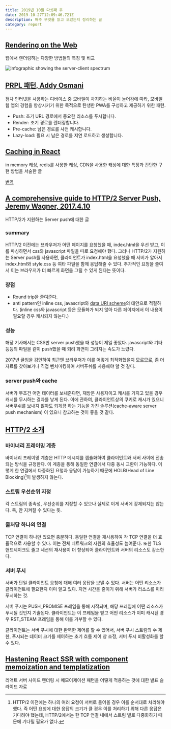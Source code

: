 ```yaml
---
title: 2019년 10월 다섯째 주
date: 2019-10-27T12:09:46.721Z
description: 매주 무엇을 읽고 보았는지 정리하는 글
category: report
---
```


## [Rendering on the Web](https://developers.google.com/web/updates/2019/02/rendering-on-the-web#server-rendering)

웹에서 렌더링하는 다양한 방법들의 특징 및 비교

![infographic showing the server-client spectrum](https://developers.google.com/web/updates/images/2019/02/rendering-on-the-web/infographic.png)

## [PRPL 패턴, Addy Osmani](https://developers.google.com/web/fundamentals/performance/prpl-pattern/)

점차 인터넷을 사용하는 디바이스 중 모바일이 차지하는 비율이 늘어감에 따라, 모바일 웹 앱의 경험을 향상시키기 위한 목적으로 탄생한 PWA를 구성하고 제공하기 위한 패턴.

- Push: 초기 URL 경로에서 중요한 리소스를 푸시합니다.
- Render: 초기 경로를 렌더링합니다.
- Pre-cache: 남은 경로를 사전 캐시합니다.
- Lazy-load: 필요 시 남은 경로를 지연 로드하고 생성합니다.

## [Caching in React](https://freecontent.manning.com/caching-in-react/)

in memory 캐싱, redis를 사용한 캐싱, CDN을 사용한 캐싱에 대한 특징과 간단한 구현 방법을 서술한 글

[번역](/study/caching-in-react/)

## [A comprehensive guide to HTTP/2 Server Push, Jeremy Wagner, 2017.4.10](https://www.smashingmagazine.com/2017/04/guide-http2-server-push/)

HTTP/2가 지원하는 Server push에 대한 글

### summary

HTTP/2 이전에는 브라우저가 어떤 페이지를 요청했을 때, index.html을 우선 받고, 이를 파싱하면서 css와 javascript 파일을 따로 요청해야 했다. 그러나 HTTP/2가 지원하는 Server push를 사용하면, 클라이언트가 index.html을 요청했을 때 서버가 알아서 index.html와 style.css 등 여타 파일을 함께 응답해줄 수 있다. 추가적인 요청을 줄여서 이는 브라우저가 더 빠르게 화면을 그릴 수 있게 된다는 뜻이다.

### 장점

- Round trip을 줄여준다.
- anti pattern인 inline css, javascript와 [data URI scheme](https://en.wikipedia.org/wiki/Data_URI_scheme)의 대안으로 적절하다. (inline css와 javascript 등은 모듈화가 되지 않아 다른 페이지에서 이 내용이 필요할 경우 캐시되지 않는다.)

### 성능

해당 기사에서는 CSS만 server push했을 때 성능이 제일 좋았다. javascript와 기타 등등의 파일을 같이 push했을 때 되려 화면이 그려지는 속도가 느렸다.

2017년 글임을 감안하여 최근엔 브라우저가 이를 어떻게 최적화했을지 모르므로, 좀 더 자료를 찾아보거나 직접 벤치마킹하여 서버푸쉬를 사용해야 할 것 같다.

### server push와 cache

서버가 무조건 어떤 데이터를 보내준다면, 재방문 사용자이고 캐시를 가지고 있을 경우 캐시를 무시하는 결과를 낳게 된다. 이에 관하여, 클라이언트상의 쿠키로 캐시가 있으니 서버푸쉬를 보내지 않아도 되게끔 하는 기능을 가진 솔루션(cache-aware server push mechanism)
이 있으니 참고하는 것이 좋을 것 같다.

## [HTTP/2 소개](https://developers.google.com/web/fundamentals/performance/http2/#server-push)

### 바이너리 프레이밍 계층

바이너리 프레이밍 계층은 HTTP 메시지를 캡슐화하여 클라이언트와 서버 사이에 전송되는 방식을 규정한다. 이 계층을 통해 동일한 연결에서 다중 동시 교환이 가능하다. 이렇게 한 연결에서 다중화된 요청과 응답이 가능하기 때문에 HOLB(Head of Line Blocking)[^1]이 발생하지 않는다.

### 스트림 우선순위 지정

각 스트림의 종속성, 우선순위를 지정할 수 있으나 실제로 이게 서버에 강제되지는 않는다. 즉, 안 지켜질 수 있다는 뜻.

### 출처당 하나의 연결

TCP 연결이 하나만 있으면 충분하다. 동일한 연결을 재사용하여 각 TCP 연결을 더 효율적으로 사용할 수 있다. 이는 전체 네트워크의 자원의 효율성도 높여준다. 또한 TLS 핸드셰이크도 줄고 세션의 재사용이 더 향상되어 클라이언트와 서버의 리소스도 감소한다.

<!-- ### 흐름제어 -->

### 서버 푸시

서버가 단일 클라이언트 요청에 대해 여러 응답을 보낼 수 있다. 서버는 어떤 리소스가 클라이언트에 필요한지 이미 알고 있다. 지연 시간을 줄이기 위해 서버가 리소스를 미리 푸시하는 것.

서버 푸시는 PUSH_PROMISE 프레임을 통해 시작되며, 해당 프레임에 어떤 리소스가 푸시될 것인지 기술된다. 클라이언트는 이 프레임을 받고 어떤 리소스가 이미 캐시된 경우 RST_STEAM 프레임을 통해 이를 거부할 수 있다.

클라이언트는 서버 푸시에 대한 완벽한 제어를 할 수 있어서, 서버 푸시 스트림의 수 제한, 푸시되는 데이터 크기를 제어하는 초기 흐름 제어 창 조정, 서버 푸시 비활성화를 할 수 있다.

<!-- ### 헤더 압축 -->

[^1]: HTTP/2 이전에는 하나의 여러 요청이 서버로 들어올 경우 이를 순서대로 처리해야 했다. 즉 어떤 요청에 대한 응답의 크기가 클 경우 이를 처리하기 위해 다른 응답은 기다려야 했는데, HTTP/2에서는 한 TCP 연결 내에서 스트림 별로 다중화하기 때문에 기다릴 필요가 없다.

## [Hastening React SSR with component memoization and templatization](https://speakerdeck.com/maxnajim/hastening-react-ssr-with-component-memoization-and-templatization?slide=26)

리액트 서버 사이드 렌더링 시 메모이제이션 패턴을 어떻게 적용하는 것에 대한 발표 슬라이드 자료
